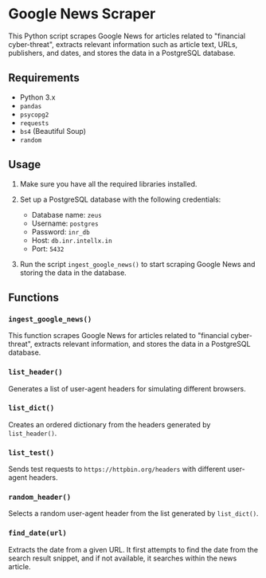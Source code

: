 # Google News Scraper

This Python script scrapes Google News for articles related to "financial cyber-threat", extracts relevant information such as article text, URLs, publishers, and dates, and stores the data in a PostgreSQL database.

## Requirements

- Python 3.x
- `pandas`
- `psycopg2`
- `requests`
- `bs4` (Beautiful Soup)
- `random`

## Usage

1. Make sure you have all the required libraries installed.

2. Set up a PostgreSQL database with the following credentials:
   - Database name: `zeus`
   - Username: `postgres`
   - Password: `inr_db`
   - Host: `db.inr.intellx.in`
   - Port: `5432`
   
3. Run the script `ingest_google_news()` to start scraping Google News and storing the data in the database.

## Functions

### `ingest_google_news()`

This function scrapes Google News for articles related to "financial cyber-threat", extracts relevant information, and stores the data in a PostgreSQL database.

### `list_header()`

Generates a list of user-agent headers for simulating different browsers.

### `list_dict()`

Creates an ordered dictionary from the headers generated by `list_header()`.

### `list_test()`

Sends test requests to `https://httpbin.org/headers` with different user-agent headers.

### `random_header()`

Selects a random user-agent header from the list generated by `list_dict()`.

### `find_date(url)`

Extracts the date from a given URL. It first attempts to find the date from the search result snippet, and if not available, it searches within the news article.

